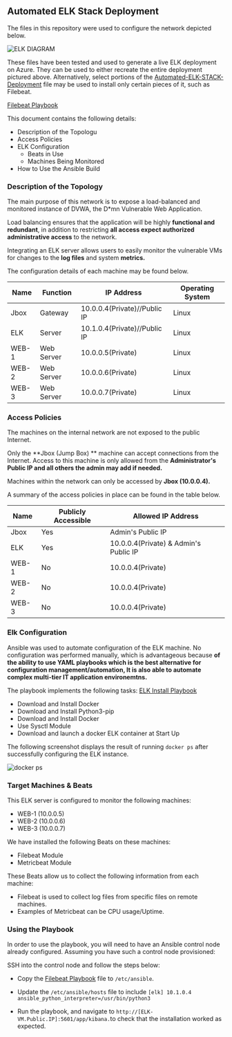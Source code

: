 ## Automated ELK Stack Deployment

The files in this repository were used to configure the network depicted below.

![ELK DIAGRAM](https://github.com/andrewelemoso/Automated-ELK-Stack-Deployment/blob/main/Diagrams/ELK_DIAGRAM.png)

These files have been tested and used to generate a live ELK deployment on Azure. They can be used to either recreate the entire deployment pictured above. Alternatively, select portions of the [Automated-ELK-STACK-Deployment](https://github.com/andrewelemoso/Automated-ELK-Stack-Deployment) file may be used to install only certain pieces of it, such as Filebeat.

[Filebeat Playbook](https://github.com/andrewelemoso/Automated-ELK-Stack-Deployment/blob/main/Ansible/filebeat-playbook.yml)

This document contains the following details:
- Description of the Topologu
- Access Policies
- ELK Configuration
  - Beats in Use
  - Machines Being Monitored
- How to Use the Ansible Build


### Description of the Topology

The main purpose of this network is to expose a load-balanced and monitored instance of DVWA, the D*mn Vulnerable Web Application.

Load balancing ensures that the application will be highly **functional and redundant**, in addition to restricting **all access expect authorized administrative access** to the network.

Integrating an ELK server allows users to easily monitor the vulnerable VMs for changes to the **log files** and system **metrics.**

The configuration details of each machine may be found below.

| **Name** | **Function** | **IP Address**               | **Operating System** |
|----------|--------------|------------------------------|----------------------|
| Jbox     | Gateway      | 10.0.0.4(Private)//Public IP | Linux                |
| ELK      | Server       | 10.1.0.4(Private)//Public IP | Linux                |
| WEB-1    | Web Server   | 10.0.0.5(Private)            | Linux                |
| WEB-2    | Web Server   | 10.0.0.6(Private)            | Linux                |
| WEB-3    | Web Server   | 10.0.0.7(Private)            | Linux                |

### Access Policies

The machines on the internal network are not exposed to the public Internet. 

Only the **Jbox (Jump Box) ** machine can accept connections from the Internet. Access to this machine is only allowed from the **Administrator's Public IP and all others the admin may add if needed.**


Machines within the network can only be accessed by **Jbox (10.0.0.4).**

A summary of the access policies in place can be found in the table below.

| **Name** | **Publicly Accessible** | **Allowed IP Address**                |
|----------|-------------------------|---------------------------------------|
| Jbox     | Yes                     | Admin's Public IP                     |
| ELK      | Yes                     | 10.0.0.4(Private) & Admin's Public IP |
| WEB-1    | No                      | 10.0.0.4(Private)                     |
| WEB-2    | No                      | 10.0.0.4(Private)                     |
| WEB-3    | No                      | 10.0.0.4(Private)                     |

### Elk Configuration

Ansible was used to automate configuration of the ELK machine. No configuration was performed manually, which is advantageous because **of the ability to use YAML playbooks which is the best alternative for configuration management/automation, It is also able to automate complex multi-tier IT application environemtns.**

The playbook implements the following tasks:
[ELK Install Playbook](https://github.com/andrewelemoso/Automated-ELK-Stack-Deployment/blob/main/Ansible/install-elk.yml)
- Download and Install Docker
- Download and Install Python3-pip
- Download and Install Docker
- Use Sysctl Module
- Download and launch a docker ELK container at Start Up

The following screenshot displays the result of running `docker ps` after successfully configuring the ELK instance.

![docker ps](https://github.com/andrewelemoso/Automated-ELK-Stack-Deployment/blob/main/Diagrams/ELK-Docker-ps.png)

### Target Machines & Beats
This ELK server is configured to monitor the following machines:
- WEB-1 (10.0.0.5)
- WEB-2 (10.0.0.6)  
- WEB-3 (10.0.0.7)         

We have installed the following Beats on these machines:
- Filebeat Module
- Metricbeat Module

These Beats allow us to collect the following information from each machine:
- Filebeat is used to collect log files from specific files on remote machines.
- Examples of Metricbeat can be CPU usage/Uptime.

### Using the Playbook
In order to use the playbook, you will need to have an Ansible control node already configured. Assuming you have such a control node provisioned: 

SSH into the control node and follow the steps below:
- Copy the [Filebeat Playbook](https://github.com/andrewelemoso/Automated-ELK-Stack-Deployment/blob/main/Ansible/filebeat-playbook.yml) file to `/etc/ansible`.
- Update the `/etc/ansible/hosts` file to include 
`[elk]
 10.1.0.4 ansible_python_interpreter=/usr/bin/python3`
 
- Run the playbook, and navigate to `http://[ELK-VM.Public.IP]:5601/app/kibana.`to check that the installation worked as expected.
